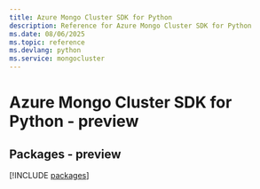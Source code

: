 ```yaml
---
title: Azure Mongo Cluster SDK for Python
description: Reference for Azure Mongo Cluster SDK for Python
ms.date: 08/06/2025
ms.topic: reference
ms.devlang: python
ms.service: mongocluster
---
```

# Azure Mongo Cluster SDK for Python - preview
## Packages - preview
[!INCLUDE [packages](mongo-cluster-index.md)]